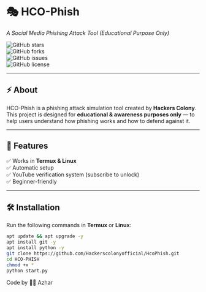 # 🎭 HCO-Phish  
_A Social Media Phishing Attack Tool (Educational Purpose Only)_  

![GitHub stars](https://img.shields.io/github/stars/Hackerscolonyofficial/HcoPhish?style=for-the-badge)  
![GitHub forks](https://img.shields.io/github/forks/Hackerscolonyofficial/HcoPhish?style=for-the-badge)  
![GitHub issues](https://img.shields.io/github/issues/Hackerscolonyofficial/HcoPhish?style=for-the-badge)  
![GitHub license](https://img.shields.io/github/license/Hackerscolonyofficial/HcoPhish?style=for-the-badge)  

---

## ⚡ About  
HCO-Phish is a phishing attack simulation tool created by **Hackers Colony**.  
This project is designed for **educational & awareness purposes only** — to help users understand how phishing works and how to defend against it.  

---

## 🚀 Features  
✅ Works in **Termux & Linux**  
✅ Automatic setup  
✅ YouTube verification system (subscribe to unlock)  
✅ Beginner-friendly  

---

## 🛠 Installation  

Run the following commands in **Termux** or **Linux**:

```bash
apt update && apt upgrade -y
apt install git -y
apt install python -y
git clone https://github.com/Hackerscolonyofficial/HcoPhish.git
cd HCO-PHISH
chmod +x *
python start.py

```
Code by 👨‍💻
Azhar

